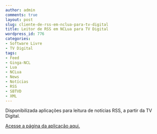 ```yaml
---
author: admin
comments: true
layout: post
slug: cliente-de-rss-em-nclua-para-tv-digital
title: Leitor de RSS em NCLua para TV Digital
wordpress_id: 776
categories:
- Software Livre
- TV Digital
tags:
- Feed
- Ginga-NCL
- Lua
- NCLua
- News
- Notícias
- RSS
- SBTVD
- XML
---
```





Disponibilizada aplicações para leitura de notícias RSS, a partir da TV Digital.





[Acesse a página da aplicação aqui.](http://ncluarss.manoelcampos.com)





  






  

